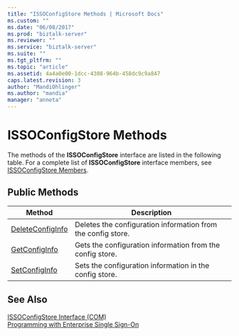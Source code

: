 ```yaml
---
title: "ISSOConfigStore Methods | Microsoft Docs"
ms.custom: ""
ms.date: "06/08/2017"
ms.prod: "biztalk-server"
ms.reviewer: ""
ms.service: "biztalk-server"
ms.suite: ""
ms.tgt_pltfrm: ""
ms.topic: "article"
ms.assetid: 4a4a0e00-1dcc-4308-964b-458dc9c9a847
caps.latest.revision: 3
author: "MandiOhlinger"
ms.author: "mandia"
manager: "anneta"
---
```

# ISSOConfigStore Methods
The methods of the **ISSOConfigStore** interface are listed in the following table. For a complete list of **ISSOConfigStore** interface members, see [ISSOConfigStore Members](../core/issoconfigstore-members.md).  
  
## Public Methods  
  
|Method|Description|  
|------------|-----------------|  
|[DeleteConfigInfo](../core/issoconfigstore-deleteconfiginfo.md)|Deletes the configuration information from the config store.|  
|[GetConfigInfo](../core/issoconfigstore-getconfiginfo.md)|Gets the configuration information from the config store.|  
|[SetConfigInfo](../core/issoconfigstore-setconfiginfo.md)|Sets the configuration information in the config store.|  
  
## See Also  
 [ISSOConfigStore Interface (COM)](../core/issoconfigstore-interface-com.md)   
 [Programming with Enterprise Single Sign-On](../core/programming-with-enterprise-single-sign-on.md)
